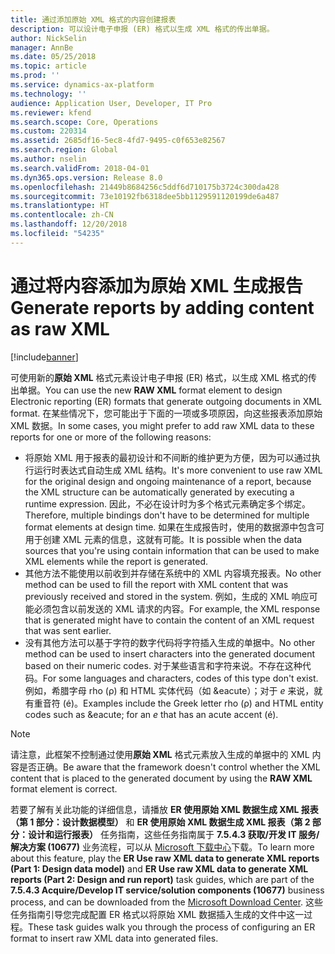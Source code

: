 ```yaml
---
title: 通过添加原始 XML 格式的内容创建报表
description: 可以设计电子申报 (ER) 格式以生成 XML 格式的传出单据。
author: NickSelin
manager: AnnBe
ms.date: 05/25/2018
ms.topic: article
ms.prod: ''
ms.service: dynamics-ax-platform
ms.technology: ''
audience: Application User, Developer, IT Pro
ms.reviewer: kfend
ms.search.scope: Core, Operations
ms.custom: 220314
ms.assetid: 2685df16-5ec8-4fd7-9495-c0f653e82567
ms.search.region: Global
ms.author: nselin
ms.search.validFrom: 2018-04-01
ms.dyn365.ops.version: Release 8.0
ms.openlocfilehash: 21449b8684256c5ddf6d710175b3724c300da428
ms.sourcegitcommit: 73e10192fb6318dee5bb1129591120199de6a487
ms.translationtype: HT
ms.contentlocale: zh-CN
ms.lasthandoff: 12/20/2018
ms.locfileid: "54235"
---
```

# <a name="generate-reports-by-adding-content-as-raw-xml"></a><span data-ttu-id="ccb96-103">通过将内容添加为原始 XML 生成报告</span><span class="sxs-lookup"><span data-stu-id="ccb96-103">Generate reports by adding content as raw XML</span></span>

[!include[banner](../includes/banner.md)]

<span data-ttu-id="ccb96-104">可使用新的**原始 XML** 格式元素设计电子申报 (ER) 格式，以生成 XML 格式的传出单据。</span><span class="sxs-lookup"><span data-stu-id="ccb96-104">You can use the new **RAW XML** format element to design Electronic reporting (ER) formats that generate outgoing documents in XML format.</span></span> <span data-ttu-id="ccb96-105">在某些情况下，您可能出于下面的一项或多项原因，向这些报表添加原始 XML 数据。</span><span class="sxs-lookup"><span data-stu-id="ccb96-105">In some cases, you might prefer to add raw XML data to these reports for one or more of the following reasons:</span></span>

- <span data-ttu-id="ccb96-106">将原始 XML 用于报表的最初设计和不间断的维护更为方便，因为可以通过执行运行时表达式自动生成 XML 结构。</span><span class="sxs-lookup"><span data-stu-id="ccb96-106">It's more convenient to use raw XML for the original design and ongoing maintenance of a report, because the XML structure can be automatically generated by executing a runtime expression.</span></span> <span data-ttu-id="ccb96-107">因此，不必在设计时为多个格式元素确定多个绑定。</span><span class="sxs-lookup"><span data-stu-id="ccb96-107">Therefore, multiple bindings don't have to be determined for multiple format elements at design time.</span></span> <span data-ttu-id="ccb96-108">如果在生成报告时，使用的数据源中包含可用于创建 XML 元素的信息，这就有可能。</span><span class="sxs-lookup"><span data-stu-id="ccb96-108">It is possible when the data sources that you're using contain information that can be used to make XML elements while the report is generated.</span></span>
- <span data-ttu-id="ccb96-109">其他方法不能使用以前收到并存储在系统中的 XML 内容填充报表。</span><span class="sxs-lookup"><span data-stu-id="ccb96-109">No other method can be used to fill the report with XML content that was previously received and stored in the system.</span></span> <span data-ttu-id="ccb96-110">例如，生成的 XML 响应可能必须包含以前发送的 XML 请求的内容。</span><span class="sxs-lookup"><span data-stu-id="ccb96-110">For example, the XML response that is generated might have to contain the content of an XML request that was sent earlier.</span></span>
- <span data-ttu-id="ccb96-111">没有其他方法可以基于字符的数字代码将字符插入生成的单据中。</span><span class="sxs-lookup"><span data-stu-id="ccb96-111">No other method can be used to insert characters into the generated document based on their numeric codes.</span></span> <span data-ttu-id="ccb96-112">对于某些语言和字符来说。不存在这种代码。</span><span class="sxs-lookup"><span data-stu-id="ccb96-112">For some languages and characters, codes of this type don't exist.</span></span> <span data-ttu-id="ccb96-113">例如，希腊字母 rho (ρ) 和 HTML 实体代码（如 \&eacute）；对于 *e* 来说，就有重音符 (é)。</span><span class="sxs-lookup"><span data-stu-id="ccb96-113">Examples include the Greek letter rho (ρ) and HTML entity codes such as \&eacute; for an *e* that has an acute accent (é).</span></span>

> [!NOTE]
> <span data-ttu-id="ccb96-114">请注意，此框架不控制通过使用**原始 XML** 格式元素放入生成的单据中的 XML 内容是否正确。</span><span class="sxs-lookup"><span data-stu-id="ccb96-114">Be aware that the framework doesn't control whether the XML content that is placed to the generated document by using the **RAW XML** format element is correct.</span></span>

<span data-ttu-id="ccb96-115">若要了解有关此功能的详细信息，请播放 **ER 使用原始 XML 数据生成 XML 报表（第 1 部分：设计数据模型）** 和 **ER 使用原始 XML 数据生成 XML 报表（第 2 部分：设计和运行报表）** 任务指南，这些任务指南属于 **7.5.4.3 获取/开发 IT 服务/解决方案 (10677)** 业务流程，可以从 [Microsoft 下载中心](https://go.microsoft.com/fwlink/?linkid=874684)下载。</span><span class="sxs-lookup"><span data-stu-id="ccb96-115">To learn more about this feature, play the **ER Use raw XML data to generate XML reports (Part 1: Design data model)** and **ER Use raw XML data to generate XML reports (Part 2: Design and run report)** task guides, which are part of the **7.5.4.3 Acquire/Develop IT service/solution components (10677)** business process, and can be downloaded from the [Microsoft Download Center](https://go.microsoft.com/fwlink/?linkid=874684).</span></span> <span data-ttu-id="ccb96-116">这些任务指南引导您完成配置 ER 格式以将原始 XML 数据插入生成的文件中这一过程。</span><span class="sxs-lookup"><span data-stu-id="ccb96-116">These task guides walk you through the process of configuring an ER format to insert raw XML data into generated files.</span></span>
